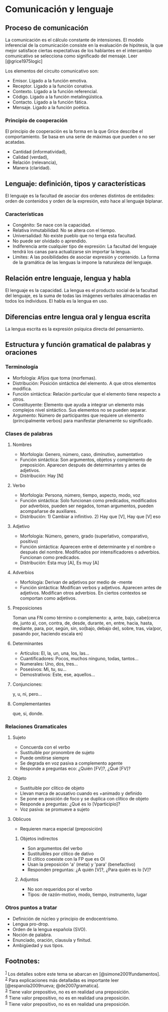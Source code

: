 # Comunicación y lenguaje<a id="sec-1" name="sec-1"></a>

## Proceso de comunicación<a id="sec-1-1" name="sec-1-1"></a>

La comunicación es el cálculo constante de intensiones. El modelo inferencial de la comunicación
consiste en  la evaluación  de hipótesis,  la que  mejor satisface  ciertas expectativas  de los
hablantes  en el  intercambio  comunicativo se  selecciona como  significado  del mensaje.  Leer
[@grice1975logic]

Los elementos del circuito comunicativo son:
-   Emisor. Ligado a la función emotiva.
-   Receptor. Ligado a la función conativa.
-   Contexto. Ligado a la función referencial.
-   Código. Ligado a la función metalingüística.
-   Contacto. Ligado a la función fática.
-   Mensaje. Ligado a la función poética.

### Principio de cooperación<a id="sec-1-1-1" name="sec-1-1-1"></a>

El principio de cooperación  es la forma en la que Grice describe  el comportamiento. Se basa en
una serie de máximas que pueden o no ser acatadas.

-   Cantidad (informatividad),
-   Calidad (verdad),
-   Relación (relevancia),
-   Manera (claridad).

## Lenguaje: definición, tipos y características<a id="sec-1-2" name="sec-1-2"></a>

El lenguaje es la facultad de asociar dos  ordenes distintos de entidades: orden de contenidos y
orden de la expresión,  esto hace al lenguaje biplanar.

### Características<a id="sec-1-2-1" name="sec-1-2-1"></a>

-   Congénito: Se nace con la capacidad.
-   Relativa inmutabilidad: No se altera con el tiempo.
-   Universalidad: No existe pueblo que no tenga esta facultad.
-   No puede ser olvidado o aprendido.
-   Indiferencia ante cualquier tipo de expresión: La  facultad del lenguaje tendrá los canas para
    actualizarse sin importar la lengua.
-   Límites: A las posibilidades de asociar expresión y contenido. La forma de la gramática de las
    lenguas la impone la naturaleza del lenguaje.

## Relación entre lenguaje, lengua y habla<a id="sec-1-3" name="sec-1-3"></a>

El lenguaje es la capacidad. La lengua es el  producto social de la facultad del lenguaje, es la
suma de todas las  imágenes verbales almacenadas en todos los individuos. El  habla es la lengua
en uso.

## Diferencias entre lengua oral y lengua escrita<a id="sec-1-4" name="sec-1-4"></a>

La lengua escrita es la expresión psíquica directa del pensamiento.

## Estructura y función gramatical de palabras y oraciones<a id="sec-1-5" name="sec-1-5"></a>

### Terminología<a id="sec-1-5-1" name="sec-1-5-1"></a>

-   Morfología: Afijos que toma (morfemas).
-   Distribución: Posición sintáctica del elemento. A que otros elementos modifica.
-   Función sintáctica: Relación particular que el elemento tiene respecto a otros.
-   Constituyente: Elemento  que ayuda a  integrar un elemento  más complejos nivel  sintáctico. Sus
    elementos no se pueden separar.
-   Argumento:  Número de  participantes que  requiere  un elemento  (principalmente verbos)  para
    manifestar plenamente su significado.

### Clases de palabras<a id="sec-1-5-2" name="sec-1-5-2"></a>

1.  Nombres

    -   Morfología: Genero, número, caso, diminutivo, aumentativo
    -   Función sintáctica: Son argumentos, objetos y  complemento de preposición. Aparecen después de
        determinantes y antes de adjetivos.
    -   Distribución: Hay [N]

2.  Verbo

    -   Morfología: Persona, número, tiempo, aspecto, modo, voz
    -   Función  sintáctica: Solo  funcionan como  predicados, modificados  por adverbios,  pueden ser
        negados, toman argumentos, pueden acompañarse de auxiliares.
    -   Distribución: 1) Cambiar a infinitivo. 2) Hay que [V], Hay que [V] eso

3.  Adjetivo

    -   Morfología: Número, genero, grado (superlativo, comparativo, positivo)
    -   Función   sintáctica:  Aparecen   entre   el  determinante   y  el   nombre   o  después   del
        nombre. Modificados por intensificadores o adverbios. Funcionan como predicados.
    -   Distribución: Esta muy [A], Es muy [A]

4.  Adverbios

    -   Morfología: Derivan de adjetivos por medio de -mente
    -   Función sintáctica: Modifican verbos y adjetivos. Aparecen antes de adjetivos. Modifican otros
        adverbios. En ciertos contextos se comportan como adjetivos.

5.  Preposiciones

    Toman una FN  como término o complemento: a,  ante, bajo, cabe(cerca de, junto  a), con, contra,
    de, desde,  durante, en, entre,  hacia, hasta, mediante,  para, por, según,  sin, so(bajo,
    debajo de), sobre, tras, vía(por, pasando por, haciendo escala en)

6.  Determinantes

    -   Artículos: El, la, un, una, los, las&#x2026;
    -   Cuantificadores: Pocos, muchos ninguno, todas, tantos&#x2026;
    -   Numerales: Uno, dos, tres&#x2026;
    -   Posesivos: Mi, tu, su&#x2026;
    -   Demostrativos: Este, ese, aquellos&#x2026;

7.  Conjunciones:

    y, u, ni, pero&#x2026;

8.  Complementantes

    que, si, donde.

### Relaciones Gramaticales<a id="sec-1-5-3" name="sec-1-5-3"></a>

1.  Sujeto

    -   Concuerda con el verbo
    -   Sustituible por pronombre de sujeto
    -   Puede omitirse siempre
    -   Se degrada en voz pasiva a complemento agente
    -   Responde a preguntas eco: ¿Quién [FV]?, ¿Qué [FV]?

2.  Objeto

    -   Sustituible por clítico de objeto
    -   Llevan marca de acusativo cuando es +animado y definido
    -   Se pone en posición de foco y se duplica con clítico de objeto
    -   Responde a preguntas: ¿Qué es lo [Vparticipio]?
    -   Voz pasiva: se promueve a sujeto

3.  Oblicuos

    -   Requieren marca especial (preposición)
    
    1.  Objetos indirectos
    
        -   Son argumentos del verbo
        -   Sustituibles por clítico de dativo
        -   El clítico coexiste con la FP que es OI
        -   Usan la preposición 'a' (meta) y 'para' (benefactivo)
        -   Responden  preguntas: ¿A quién [V]?, ¿Para quién es lo [V]?
    
    2.  Adjuntos
    
        -   No son requeridos por el verbo
        -   Tipos: de razón-motivo, modo, tiempo, instrumento, lugar

### Otros puntos a tratar<a id="sec-1-5-4" name="sec-1-5-4"></a>

-   Definición de núcleo y principio de endocentrismo.
-   Lengua pro-drop.
-   Orden de la lengua española (SVO).
-   Noción de palabra.
-   Enunciado, oración, clausula y finitud.
-   Ambigüedad y sus tipos.

<div id="footnotes">
<h2 class="footnotes">Footnotes: </h2>
<div id="text-footnotes">

<div class="footdef"><sup><a id="fn.1" name="fn.1" class="footnum" href="#fnr.1">1</a></sup> Los detalles sobre este tema se abarcan en [@simone2001fundamentos].</div>

<div class="footdef"><sup><a id="fn.2" name="fn.2" class="footnum" href="#fnr.2">2</a></sup> Para explicaciones más detalladas es importante leer [@espanola2009nueva; @de2007gramatica].</div>

<div class="footdef"><sup><a id="fn.3" name="fn.3" class="footnum" href="#fnr.3">3</a></sup> Tiene valor prepositivo, no es en realidad una preposición.</div>

<div class="footdef"><sup><a id="fn.4" name="fn.4" class="footnum" href="#fnr.4">4</a></sup> Tiene valor prepositivo, no es en realidad una preposición.</div>

<div class="footdef"><sup><a id="fn.5" name="fn.5" class="footnum" href="#fnr.5">5</a></sup> Tiene valor prepositivo, no es en realidad una preposición.</div>


</div>
</div>
